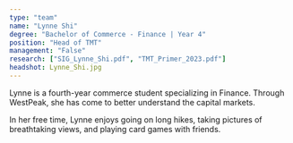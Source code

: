 ```yaml
---
type: "team"
name: "Lynne Shi"
degree: "Bachelor of Commerce - Finance | Year 4"
position: "Head of TMT"
management: "False"
research: ["SIG_Lynne_Shi.pdf", "TMT_Primer_2023.pdf"]
headshot: Lynne_Shi.jpg
---
```


Lynne is a fourth-year commerce student specializing in Finance. Through WestPeak, she has come to better understand the capital markets.

In her free time, Lynne enjoys going on long hikes, taking pictures of breathtaking views, and playing card games with friends.
